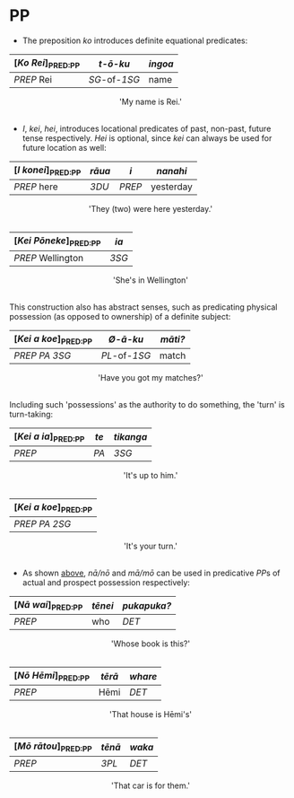 # PP

- The preposition *ko* introduces definite equational predicates:

| [*Ko Rei*]<sub>PRED:PP</sub> | *t-ō-ku* | *ingoa* |
|--|--|--|
| *PREP* Rei | *SG*-of-*1SG* | name |
<center>'My name is Rei.'</center><br/>

- *I*, *kei*, *hei*, introduces locational predicates of past, non-past, future tense respectively.
*Hei* is optional, since *kei* can always be used for future location as well:

| [*I konei*]<sub>PRED:PP</sub> | *rāua* | *i* | *nanahi* |
|--|--|--|--|
| *PREP* here | *3DU* | *PREP* | yesterday |
<center>'They (two) were here yesterday.'</center><br/>

| [*Kei Pōneke*]<sub>PRED:PP</sub> | *ia* |
|--|--|
| *PREP* Wellington | *3SG* |
<center>'She's in Wellington'</center><br/>

This construction also has abstract senses, such as predicating physical possession (as opposed to ownership) of a definite subject:

| [*Kei a koe*]<sub>PRED:PP</sub> | *Ø-ā-ku* | *māti?* |
|--|--|--|
| *PREP* *PA* *3SG* | *PL*-of-*1SG* | match |
<center>'Have you got my matches?'</center><br/>

Including such 'possessions' as the authority to do something, the 'turn' is turn-taking:

| [*Kei a ia*]<sub>PRED:PP</sub> | *te* | *tikanga* |
|--|--|--|
| *PREP* | *PA* | *3SG* |
<center>'It's up to him.'</center><br/>

| [*Kei a koe*]<sub>PRED:PP</sub> |
|--|
| *PREP* *PA* *2SG* |
<center>'It's your turn.'</center><br/>

- As shown [above](../morph/pp.md#possessive-prepositions), *nā/nō* and *mā/mō* can be used in predicative *PP*s of actual and prospect possession respectively:

| [*Nā wai*]<sub>PRED:PP</sub> | *tēnei* | *pukapuka?* |
|--|--|--|
| *PREP* | who | *DET* | book |
<center>'Whose book is this?'</center><br/>

| [*Nō Hēmi*]<sub>PRED:PP</sub> | *tērā* | *whare* |
|--|--|--|
| *PREP* | Hēmi | *DET* | house |
<center>'That house is Hēmi's'</center><br/>

| [*Mō rātou*]<sub>PRED:PP</sub> | *tēnā* | *waka* |
|--|--|--|
| *PREP* | *3PL* | *DET* | canoe |
<center>'That car is for them.'</center><br/>
